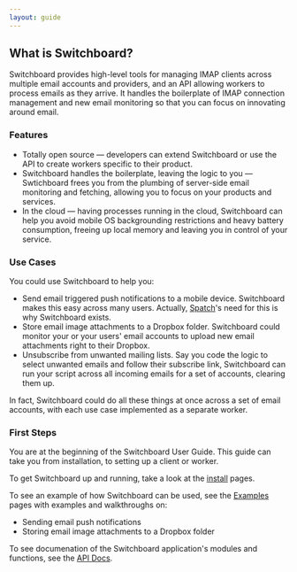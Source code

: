 ```yaml
---
layout: guide
---
```


## What is Switchboard?

Switchboard provides high-level tools for managing IMAP clients across
multiple email accounts and providers, and an API allowing workers to
process emails as they arrive. It handles the boilerplate of IMAP
connection management and new email monitoring so that you can focus
on innovating around email.

### Features

<ul class="bulletPoints1">
<li>
  Totally open source &mdash; developers can extend Switchboard or use
  the API to create workers specific to their product.
</li>
<li>
  Switchboard handles the boilerplate, leaving the logic to you
  &mdash; Swtichboard frees you from the plumbing of server-side email
  monitoring and fetching, allowing you to focus on your products
  and services.
</li>
<li>
  In the cloud &mdash; having processes running in the cloud,
  Switchboard can help you avoid mobile OS backgrounding restrictions
  and heavy battery consumption, freeing up local memory and leaving
  you in control of your service.
</li>
</ul>

### Use Cases

You could use Switchboard to help you:

<ul class="bulletPoints1">
  <li>
    Send email triggered push notifications to a mobile device. Switchboard
    makes this easy across many users. Actually,
    <a href="http://spatch.io">Spatch</a>'s need for this is why Switchboard exists.
  </li>

  <li>
    Store email image attachments to a Dropbox folder. Switchboard could
    monitor your or your users' email accounts to upload new email
    attachments right to their Dropbox.
  </li>

  <li>
    Unsubscribe from unwanted mailing lists. Say you code the logic
    to select unwanted emails and follow their subscribe link,
    Switchboard can run your script across all incoming emails for a
    set of accounts, clearing them up.
  </li>
</ul>

In fact, Switchboard could do all these things at once across a set
of email accounts, with each use case implemented as a separate worker.

### First Steps

You are at the beginning of the Switchboard User Guide. This guide can
take you from installation, to setting up a client or worker.

To get Switchboard up and running, take a look at the
[install]({{site.baseurl}}/guide/install) pages.

To see an example of how Switchboard can be used, see the
[Examples]({{site.baseurl}}/guide/examples) pages with examples and
walkthroughs on:

<ul class="bulletPoints1">
  <li>Sending email push notifications</li>
  <li>Storing email image attachments to a Dropbox folder</li>
</ul>

To see documenation of the Switchboard application's modules and
functions, see the [API Docs]({{site.baseurl}}/doc).
